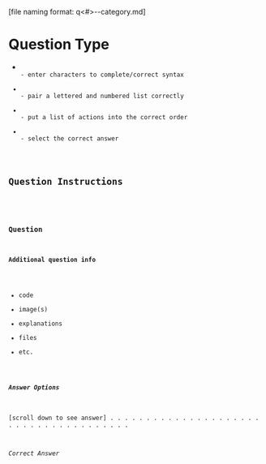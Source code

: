 [file naming format: q<#>-<type>-category.md]

# Question Type
  * <code>
    - enter characters to complete/correct syntax
  * <matching>
    - pair a lettered and numbered list correctly
  * <ordering>
    - put a list of actions into the correct order
  * <multiple choice>
    - select the correct answer

## Question Instructions
<insert question instructions>

### Question

#### Additional question info
  * code
  * image(s)
  * explanations
  * files
  * etc.

##### Answer Options



[scroll down to see answer]
.
.
.
.
.
.
.
.
.
.
.
.
.
.
.
.
.
.
.
.
.
.
.
.
.
.
.
.
.
.
.
.
.
.
.
.
.
.
###### Correct Answer
